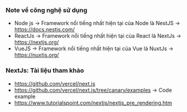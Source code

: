 ### Note về công nghệ sử dụng

- Node js -> Framework nổi tiếng nhất hiện tại của Node là NestJS -> https://docs.nestjs.com/
- ReactJs -> Framework nổi tiếng nhất hiện tại của React là NextJs -> https://nextjs.org/
- VueJS -> Framework nổi tiếng nhất hiện tại của Vue là NuxtJs -> https://nuxtjs.org/

### NextJs: Tài liệu tham khảo
- https://github.com/vercel/next.js
- https://github.com/vercel/next.js/tree/canary/examples -> Code example
- https://www.tutorialspoint.com/nextjs/nextjs_pre_rendering.htm